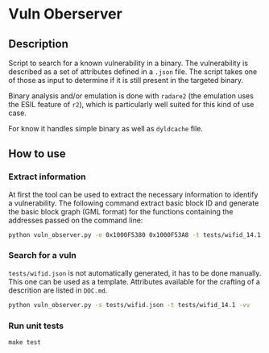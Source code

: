 # Vuln Oberserver

## Description

Script to search for a known vulnerability in a binary. The vulnerability is described as a set of
attributes defined in a `.json` file. The script takes one of those as input to determine if it is
still present in the targeted binary.

Binary analysis and/or emulation is done with `radare2` (the emulation uses the ESIL feature of
`r2`), which is particularly well suited for this kind of use case.

For know it handles simple binary as well as `dyldcache` file.

## How to use

### Extract information

At first the tool can be used to extract the necessary information to identify a vulnerability. The
following command extract basic block ID and generate the basic block graph (GML format) for the
functions containing the addresses passed on the command line:

```bash
python vuln_observer.py -e 0x1000F5380 0x1000F53A8 -t tests/wifid_14.1
```

### Search for a vuln

`tests/wifid.json` is not automatically generated, it has to be done manually. This one can be used
as a template. Attributes available for the crafting of a descrition are listed in `DOC.md`.

```bash
python vuln_observer.py -s tests/wifid.json -t tests/wifid_14.1 -vv
```

### Run unit tests

```
make test
```
